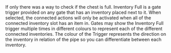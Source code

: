 <lore>
If only there was a way to check if the chest is full.
</lore>
<no_lore>
Inventory Full is a gate trigger provided on any gate that has an inventory placed next to it.
</no_lore>

<chapter name="Requirements"/>
When selected, the connected actions will only be activated when all of the connected inventory slot has an item in.

<chapter name="Trigger directions"/>
Gates may show the Inventory Full trigger multiple times in different colours to represent each of the different connected inventories.
The colour of the Trigger represents the direction on the inventory in relation of the pipe so you can differentiate between each inventory.
